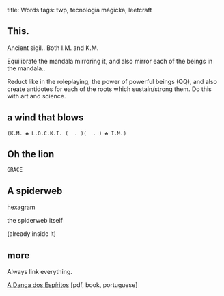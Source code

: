 title: Words
tags: twp, tecnologia mágicka, leetcraft

## This.

Ancient sigil.. Both I.M. and K.M.

Equilibrate the mandala mirroring it, and also mirror each of the beings in the mandala..

Reduct like in the roleplaying, the power of powerful beings (QQ), and also
create antidotes for each of the roots which sustain/strong them. Do this with
art and science.

## a wind that blows

```
(K.M. ☘ L.O.C.K.I. (  . )(  . ) ☘ I.M.)
```

## Oh the lion

```
GRACE
```

## A spiderweb

hexagram

the spiderweb itself

(already inside it)

## more

Always link everything.

[A Dança dos Espíritos](https://bitbucket.org/mercvrivs/adancadosespiritos/raw/edf239bcf6bfc72e1a8b69ce4130e2528c653b0b/bin/adancadosespiritos.oneside.pdf) [pdf, book, portuguese]
